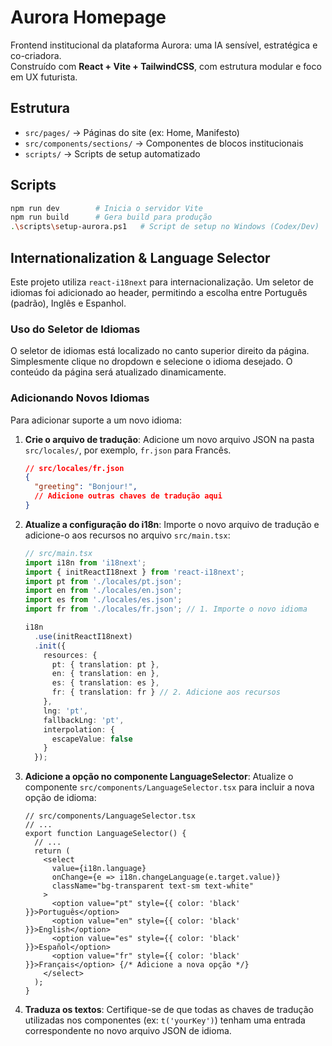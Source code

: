 # Aurora Homepage

Frontend institucional da plataforma Aurora: uma IA sensível, estratégica e co-criadora.  
Construído com **React + Vite + TailwindCSS**, com estrutura modular e foco em UX futurista.

## Estrutura

- `src/pages/` → Páginas do site (ex: Home, Manifesto)
- `src/components/sections/` → Componentes de blocos institucionais
- `scripts/` → Scripts de setup automatizado

## Scripts

```bash
npm run dev        # Inicia o servidor Vite
npm run build      # Gera build para produção
.\scripts\setup-aurora.ps1   # Script de setup no Windows (Codex/Dev)
```

## Internationalization & Language Selector

Este projeto utiliza `react-i18next` para internacionalização. Um seletor de idiomas foi adicionado ao header, permitindo a escolha entre Português (padrão), Inglês e Espanhol.

### Uso do Seletor de Idiomas

O seletor de idiomas está localizado no canto superior direito da página. Simplesmente clique no dropdown e selecione o idioma desejado. O conteúdo da página será atualizado dinamicamente.

### Adicionando Novos Idiomas

Para adicionar suporte a um novo idioma:

1.  **Crie o arquivo de tradução**:
    Adicione um novo arquivo JSON na pasta `src/locales/`, por exemplo, `fr.json` para Francês.
    ```json
    // src/locales/fr.json
    {
      "greeting": "Bonjour!",
      // Adicione outras chaves de tradução aqui
    }
    ```

2.  **Atualize a configuração do i18n**:
    Importe o novo arquivo de tradução e adicione-o aos recursos no arquivo `src/main.tsx`:

    ```typescript
    // src/main.tsx
    import i18n from 'i18next';
    import { initReactI18next } from 'react-i18next';
    import pt from './locales/pt.json';
    import en from './locales/en.json';
    import es from './locales/es.json';
    import fr from './locales/fr.json'; // 1. Importe o novo idioma

    i18n
      .use(initReactI18next)
      .init({
        resources: {
          pt: { translation: pt },
          en: { translation: en },
          es: { translation: es },
          fr: { translation: fr } // 2. Adicione aos recursos
        },
        lng: 'pt',
        fallbackLng: 'pt',
        interpolation: {
          escapeValue: false
        }
      });
    ```

3.  **Adicione a opção no componente LanguageSelector**:
    Atualize o componente `src/components/LanguageSelector.tsx` para incluir a nova opção de idioma:

    ```tsx
    // src/components/LanguageSelector.tsx
    // ...
    export function LanguageSelector() {
      // ...
      return (
        <select
          value={i18n.language}
          onChange={e => i18n.changeLanguage(e.target.value)}
          className="bg-transparent text-sm text-white"
        >
          <option value="pt" style={{ color: 'black' }}>Português</option>
          <option value="en" style={{ color: 'black' }}>English</option>
          <option value="es" style={{ color: 'black' }}>Español</option>
          <option value="fr" style={{ color: 'black' }}>Français</option> {/* Adicione a nova opção */}
        </select>
      );
    }
    ```

4.  **Traduza os textos**:
    Certifique-se de que todas as chaves de tradução utilizadas nos componentes (ex: `t('yourKey')`) tenham uma entrada correspondente no novo arquivo JSON de idioma.
